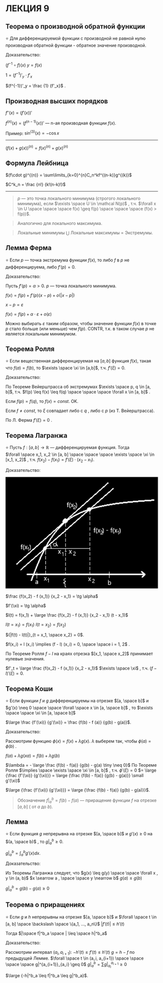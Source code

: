# ЛЕКЦИЯ 9

## Теорема о производной обратной функции

⭐ Для дифференцируемой функции с производной не равной нулю производная обратной функции - обратное значение производной.

Доказательство:

$(f^{-1} \circ f) (x)$              $y = f(x)$

$1 = (f^{-1})'_y \cdot f'_x$

$(f^{-1})'_y = \frac {1} {f'_x}$   .

## Производная высших порядков

$f''(x) = (f'(x))'$

$f^{(n)}(x) = (f^{(n-1)}(x))'$ — n-ая производная функции $f(x)$.

Пример:  $\sin^{(3)}(x) = - \cos x$

---

$(f(x) + g(x))^{(n)} = f(x)^{(n)} + g(x)^{(n)}$

## Формула Лейбница

$(f\cdot g)^{(n)} = \sum\limits_{k=0}^{n}C_n^kf^{(n-k)}g^{(k)}$

$C^k_n = \frac {n!} {k!(n-k)!}$

---

> $p$  — это точка локального минимума (строгого локального минимума), если 
$\exists \space U \in \mathcal N(p)$ ,  т.ч.  $\forall x \in U \space \space \space f(x) \geq f(p) \space \space \space (f(x) > f(p))$.
> 

> Аналогично для локального максимума.
> 

> Локальные минимумы  $\bigcup$  Локальные максимумы = Экстремумы.
> 

## Лемма Ферма

⭐ Если $p$ — точка экстремума функции $f(x)$,  то либо $f$ в  $p$ не дифференцируема, либо $f'(p) = 0$.

Доказательство:

Пусть $f'(p) = \alpha > 0$.      $p$ — точка локального минимума.

$f(x) = f(p) + f'(p)(x-p) + o(|x-p|)$

$x - p = \varepsilon$

$f(x) = f(p) + \alpha \cdot \varepsilon + o(\varepsilon)$

Можно выбирать $\varepsilon$ таким образом, чтобы значение функции $f(x)$ в точке $p$ стало больше (или меньше) чем $f(p)$.  CONTR, т.к. в таком случае $p$   не является локальным минимумом.

## Теорема Ролля

⭐ Если вещественная дифференцируемая на $[a, b]$ функция $f(x)$, такая что $f(a) = f(b)$, то  $\exists \space \xi \in [a,b]$, т.ч. $f'(\xi) = 0$.

Доказательство:

По Теореме Вейерштрасса об экстремумах  $\exists \space p, q \in [a, b]$, т.ч.
 $f(p) \leq f(x) \leq f(q) \space \space \space \forall x \in [a, b]$ .

Если $f(p) = f(q)$, то $f(x) = const$. OK.

Если $f \neq const$, то $\xi$ совпадает либо с $q$ ,  либо с $p$ (из Т. Вейерштрасса).

По Л. Ферма $f'(\xi) = 0$ .

## Теорема Лагранжа

⭐ Пусть $f : [a, b] \longrightarrow \mathbb R$ — дифференцируемая функция. Тогда  
$\forall \space x_1, x_2 \in [a, b] \space \space \space \exists \space \xi \in [x_1, x_2]$ , т.ч. $f(x_2) - f(x_1) = f'(\xi) \cdot (x_2 - x_1)$.

Доказательство:

![Untitled](img/mathlectures/a9e83abd-067a-4f40-a930-48c3249c9785.png)

$\frac {f(x_2) - f (x_1)} {x_2 - x_1} = \tg \alpha$

$f'(\xi) = \tg \alpha$

$l(t) = f(x_1) + \large \frac {f(x_2) - f (x_1)} {x_2 - x_1} (t - x_1)$

$l(t = x_1) = f(x_1)$                    $l(t = x_2) = f(x_2)$

${|f(t) - l(t)|}_{t = x_1, \space x_2} = 0$.

$f(x_i) = l (x_i) \implies (f - l) (x_i) = 0, \space \space i = 1, 2$ .

По Теореме Ролля   $f - l$  на краях отрезка $[x_1, \space x_2]$ принимает нулевые значения. 

$f'_t = \large \frac {f(x_2) - f (x_1)} {x_2 - x_1}$   $\exists \space \xi$ ,   т.ч. $(f - l)' (\xi) = 0$.

## Теорема Коши

⭐ Если функции $f$  и  $g$ дифференцируемы на отрезке $[a, \space b]$   и 
$g'(x) \neq 0 \space \space \forall \space x \in [a, \space b]$ ,  то    $\exists \space \space \xi  \in [a, \space b]$

$\large \frac {f'(\xi)} {g'(\xi)} = \frac {f(b) - f (a)} {g(b) - g(a)}$.

Доказательство:

Рассмотрим функцию $\phi(x) = f(x) + \lambda g(x)$.  $\lambda$  выберем так, чтобы  $\phi (a) = \phi (b)$ .

$f(a) + \lambda g(xa) = f(b) + \lambda g(b)$

$\lambda = - \large \frac {f(b) - f(a)} {g(b) - g(a) \tiny \neq 0}$ 
По Теореме Ролля $\implies \space \exists \space \xi \in [a, b]$ ,  т.ч.
$\phi ' (\xi) = 0$      $= \large {\frac {f'(\xi)} {g'(\xi)}} = \large {\frac {f(b) - f(a)} {g(b) - g(a)}} \small g'(\xi)$

$\large {\frac {f'(\xi)} {g'(\xi)}} = \large {\frac {f(b) - f(a)} {g(b) - g(a)}}$.

> Обозначение
$f|^b_a = f(b) - f(a)$    —   приращение функции $f$ на отрезке $[a,b]$ ( от $a$  до  $b$).
> 

## Лемма

⭐ Если функция  $g$ непрерывна на отрезке $[a, \space b]$   и 
$g'(x) \geq 0$   на $(a, \space b)$ ,  то   $g|^b_a \geq 0$.

$g|^b_a = \int^b_a g'(x)dx$.

Доказательство:

Из Теоремы Лагранжа следует, что
$g(x) \leq g(y) \space \space \forall x , y \in (a, b)$ 
$x \searrow a , \space \space y \nearrow b$              $g(a) \leq g(b)$

$g|^b_a = g(b) - g(a) \geq 0$

## Теорема о приращениях

⭐ Если $g$ и $h$  непрерывны на отрезке $[a, \space b]$   и 
$\forall \space t \in [a, b] \space \backslash \space \{a_1, ..., a_n\}$       $|f'(t)| \leq h'(t)$

Тогда  $|\space f|^b_a \space | \leq \space h|^b_a$

Доказательство:

Рассмотрим интервал $(a_i, a_{i+1})$:
$-h'(t) \leq f'(t) \leq h'(t)$
$g = h - f$  по предыдущей Лемме.        $\forall \space t \in (a_i, a_{i+1}) \space \space \space \space g|^{a_{i+1}}_{a_i} \geq 0$
$g|^b_a = \sum g|^{a_{i+1}}_{a_i} \geq 0$

$\large {-h|^b_a \leq f|^b_a \leq g|^b_a}$.
